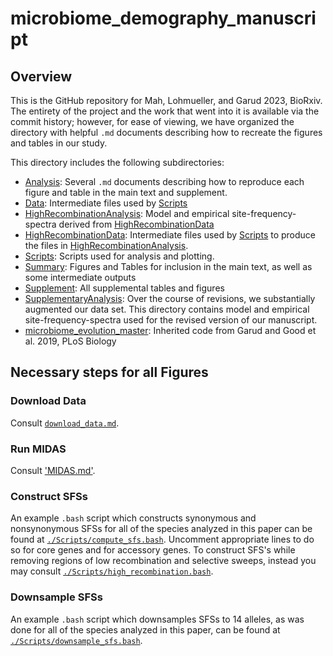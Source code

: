 # microbiome_demography_manuscript

## Overview

This is the GitHub repository for Mah, Lohmueller, and Garud 2023, BioRxiv. The entirety of the project and the work that went into it is available via the commit history; however, for ease of viewing, we have organized the directory with helpful `.md` documents describing how to recreate the figures and tables in our study.

This directory includes the following subdirectories:

* [Analysis](./Analysis/README.md): Several `.md` documents describing how to reproduce each figure and table in the main text and supplement.
* [Data](./Data/README.md): Intermediate files used by [Scripts](./Scripts/README.md)
* [HighRecombinationAnalysis](./HighRecombinationAnalysis/README.md): Model and empirical site-frequency-spectra derived from [HighRecombinationData](./HighRecombinationData/README.md)
* [HighRecombinationData](./HighRecombinationData/README.md): Intermediate files used by [Scripts](./Scripts/README.md) to produce the files in [HighRecombinationAnalysis](./HighRecombinationAnalysis/README.md).
* [Scripts](./Scripts/README.md): Scripts used for analysis and plotting.
* [Summary](./Summary/README.md): Figures and Tables for inclusion in the main text, as well as some intermediate outputs
* [Supplement](./Supplement/README.md): All supplemental tables and figures
* [SupplementaryAnalysis](./SupplementaryAnalysis/README.md): Over the course of revisions, we substantially augmented our data set. This directory contains model and empirical site-frequency-spectra used for the revised version of our manuscript.
* [microbiome_evolution_master](./microbiome_evolution_master/README.md): Inherited code from Garud and Good et al. 2019, PLoS Biology

## Necessary steps for all Figures

### Download Data
  Consult [`download_data.md`](./Analysis/download_data.md).
### Run MIDAS
  Consult ['MIDAS.md'](./Analysis/MIDAS.md).
### Construct SFSs
  An example `.bash` script which constructs synonymous and nonsynonymous SFSs for all of the species analyzed in this paper can be found at [`./Scripts/compute_sfs.bash`](./Scripts/compute_sfs.bash). Uncomment appropriate lines to do so for core genes and for accessory genes. To construct SFS's while removing regions of low recombination and selective sweeps, instead you may consult [`./Scripts/high_recombination.bash`](./Scripts/high_recombination.bash).
### Downsample SFSs
  An example `.bash` script which downsamples SFSs to 14 alleles, as was done for all of the species analyzed in this paper, can be found at [`./Scripts/downsample_sfs.bash`](./Scripts/downsample_sfs.bash).
